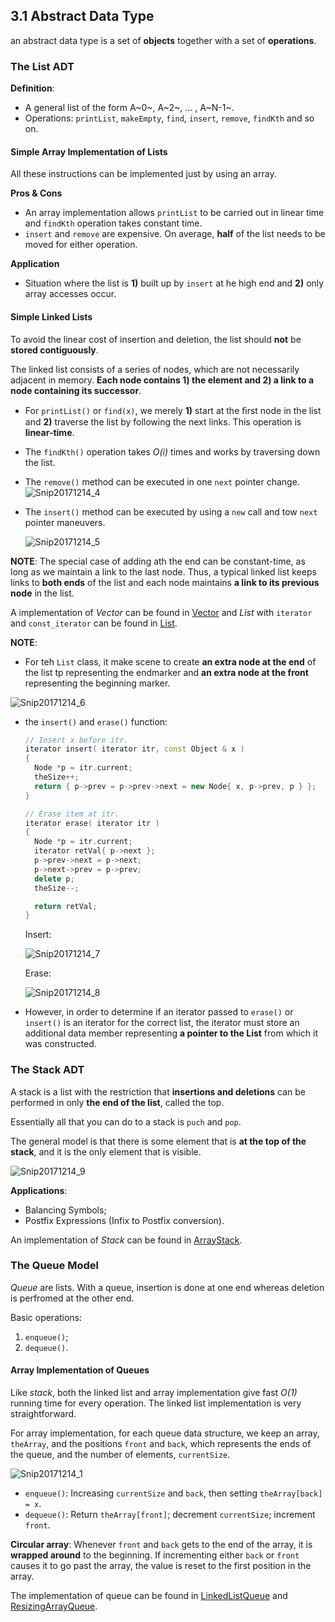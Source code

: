 ## 3.1 Abstract Data Type

an abstract data type is a set of **objects** together with a set of **operations**.

### The List ADT

**Definition**: 

- A general list of the form A~0~, A~2~, … , A~N-1~.
- Operations: `printList`, `makeEmpty`, `find`, `insert`, `remove`, `findKth` and so on.

#### Simple Array Implementation of Lists

All these instructions can be implemented just by using an array.

**Pros & Cons**

- An array implementation allows `printList` to be carried out in linear time and `findKth` operation takes constant time.
- `insert`  and `remove` are expensive. On average, **half** of the list needs to be moved for either operation.

**Application**

- Situation where the list is **1)** built up by `insert` at he high end and **2)** only array accesses occur.

#### Simple Linked Lists

To avoid the linear cost of insertion and deletion, the list should **not** be **stored contiguously**.

The linked list consists of a series of nodes, which are not necessarily adjacent in memory. **Each node contains 1) the element and 2) a link to a node containing its successor**.

- For `printList()` or `find(x)`, we merely **1)** start at the ﬁrst node in the list and **2)** traverse the list by following the next links. This operation is **linear-time**.

- The `findKth()` operation takes *O(i)* times and works by traversing down the list.

- The `remove()` method can be executed in one `next` pointer change.![Snip20171214_4](/Users/lipenghua/Downloads/Snip20171214_4.png)

- The `insert()` method can be executed by using a `new` call and tow `next` pointer maneuvers.

  ![Snip20171214_5](/Users/lipenghua/Downloads/Snip20171214_5.png)

**NOTE**: The special case of adding ath the end can be constant-time, as long as we maintain a link to the last node. Thus, a typical linked list keeps links to **both ends** of the list and each node maintains **a link to its previous node** in the list.

A implementation of *Vector* can be found in [Vector](https://github.com/DavidLee999/Data_Structures_and_Algorithm_Analysis_Cpp/blob/master/Ch2/Vector.cpp) and *List* with `iterator` and `const_iterator` can be found in [List](https://github.com/DavidLee999/Data_Structures_and_Algorithm_Analysis_Cpp/blob/master/Ch2/LinkedListQueue.cpp).

**NOTE**: 

- For teh `List` class, it make scene to create **an extra node at the end** of the list tp representing the endmarker and **an extra node at the front** representing the beginning marker.

![Snip20171214_6](/Users/lipenghua/Downloads/Snip20171214_6.png)

- the `insert()` and `erase()` function:

  ```c++
  // Insert x before itr.
  iterator insert( iterator itr, const Object & x ) 
  {
    Node *p = itr.current;
    theSize++;
    return { p->prev = p->prev->next = new Node{ x, p->prev, p } }; 
  }

  // Erase item at itr.
  iterator erase( iterator itr )
  {
    Node *p = itr.current; 
    iterator retVal{ p->next };
    p->prev->next = p->next;
    p->next->prev = p->prev;
    delete p;
    theSize--;

    return retVal;
  }
  ```

  Insert:

  ![Snip20171214_7](/Users/lipenghua/Downloads/Snip20171214_7.png)

  Erase:

  ![Snip20171214_8](/Users/lipenghua/Downloads/Snip20171214_8.png)

- However, in order to determine if an iterator passed to `erase()` or `insert()` is an iterator for the correct list, the iterator must store an additional data member representing **a pointer to the List** from which it was constructed.

### The Stack ADT

A stack is a list with the restriction that **insertions and deletions** can be performed in only **the end of the list**, called the top.

Essentially all that you can do to a stack is `puch` and `pop`.

The general model is that there is some element that is **at the top of the stack**, and it is the only element that is visible.

![Snip20171214_9](/Users/lipenghua/Downloads/Snip20171214_9.png)

**Applications**:

- Balancing Symbols;
- Postfix Expressions (Infix to Postfix conversion).

An implementation of *Stack* can be found in [ArrayStack](https://github.com/DavidLee999/Data_Structures_and_Algorithm_Analysis_Cpp/blob/master/Ch2/ArrayStack.cpp).

### The Queue Model

*Queue* are lists. With a queue, insertion is done at one end whereas deletion is perfromed at the other end.

Basic operations:

1. `enqueue()`;
2. `dequeue()`.

#### Array Implementation of Queues

Like *stack*, both the linked list and array implementation give fast *O(1)* running time for every operation. The linked list implementation is very straightforward.

For array implementation, for each queue data structure, we keep an array, `theArray`, and the positions `front` and `back`, which represents the ends of the queue, and the number of elements, `currentSize`.

![Snip20171214_1](/Users/lipenghua/Downloads/Snip20171214_1.png)

- `enqueue()`: Increasing `currentSize` and `back`, then setting `theArray[back] = x`.
- `dequeue()`: Return `theArray[front]`; decrement `currentSize`; increment `front`.

**Circular array**: Whenever `front` and `back` gets to the end of the array, it is **wrapped around** to the beginning. If incrementing either `back` or `front` causes it to go past the array, the value is reset to the first position in the array.

The implementation of queue can be found in [LinkedListQueue](https://github.com/DavidLee999/Data_Structures_and_Algorithm_Analysis_Cpp/blob/master/Ch2/LinkedListQueue.cpp) and [ResizingArrayQueue](https://github.com/DavidLee999/Data_Structures_and_Algorithm_Analysis_Cpp/blob/master/Ch2/ResizingArrayQueue.cpp).